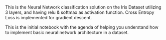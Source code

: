 This is the Neural Network classification solution on the Iris Dataset utilizing 3 layers, and having relu & softmax as activation function. Cross Entropy Loss is implemented for gradient descent. 

This is the initial notebook with the agenda of helping you understand how to implement basic neural network architecture in a dataset.
